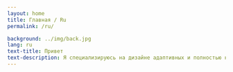 ```yaml
---
layout: home
title: Главная / Ru
permalink: /ru/

background: ../img/back.jpg
lang: ru
text-title: Привет
text-description: Я специализируюсь на дизайне адаптивных и полностью кастомизируемых сайтов, использующих простую и понятную систему управлнеия контентом.
---
```


